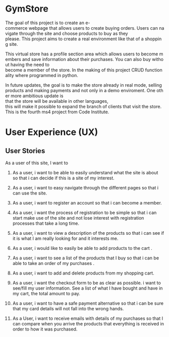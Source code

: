# __GymStore__

The goal of this project is to create an e-commerce webpage that allows users to create buying orders. Users can navigate through the site and choose products to buy as they 
please. This project aims to create a real environment like that of a shopping site.

This virtual store has a profile section area which allows users to become members and save information about their purchases. You can also buy without having the need to 
become a member of the store. In the making of this project CRUD functionality where programmed in python.

In future updates, the goal is to make the store already in real mode, selling products and making payments and not only in a demo enviroment. One other more ambitious update is 
that the store will be available in other languages, this will make it possible to expand the branch of clients that visit the store. This is the fourth ms4 project from Code Institute.

# User Experience __(UX)__

## __User Stories__

As a user of this site, I want to

1. As a user, i want to be able to easily understand what the site is about so that i can decide if this is a site of my interest.

2. As a user, i want to easy navigate through the different pages so that i can use the site.

3. As a user, i want to register an account so that i can become a member.

4. As a user, i want the process of registration to be simple so that i can start make use of the site and not lose interest with registration processes that take a long time.

5. As a user, i want to view a description of the products so that i can see if it is what I am really looking for and it interests me.

6. As a user, i would like to easily be able to add products to the cart . 

7. As a user, i want to see a list of the products that I buy so that i can be able to take an order of my purchases .

8. As a user, i want to add and delete products from my shopping cart.

9. As a user, i want the checkout form to be as clear as possible. i want to see/fill my user information. See a list of what I have bought and have in my cart, the total amount to pay.

10. As a user, i want to have a safe payment alternative so that i can be sure that my card details will not fall into the wrong hands.

11. As a User, i want to receive emails with details of my purchases so that I can compare when you arrive the products that everything is received in order to how it was purchased.
